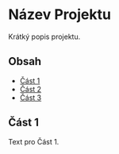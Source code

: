 # Název Projektu

Krátký popis projektu.

## Obsah

- [Část 1](#část-1)
- [Část 2](#část-2)
- [Část 3](#část-3)

<div id="content-část-1">

## Část 1

Text pro Část 1.

</div>

<div id="content-část-2" style="display:none;">

## Část 2

Text pro Část 2.

</div>

<div id="content-část-3" style="display:none;">

## Část 3

Text pro Část 3.

</div>

<script>
function showContent(section) {
    var sections = ["část-1", "část-2", "část-3"];

    sections.forEach(function(s) {
        var content = document.getElementById("content-" + s);
        if (s === section) {
            content.style.display = "block";
        } else {
            content.style.display = "none";
        }
    });
}
</script>
